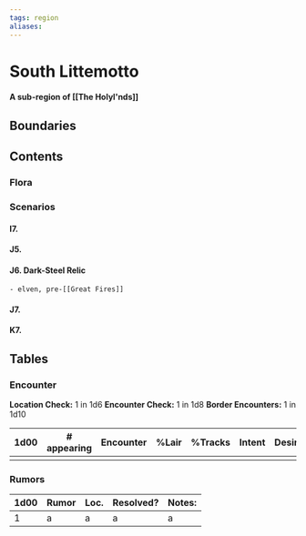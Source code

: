 ```yaml
---
tags: region
aliases:
---
```

# South Littemotto
#### A sub-region of [[The Holyl'nds]]
## Boundaries
## Contents
### Flora
### Scenarios
#### I7.
#### J5.
#### J6. Dark-Steel Relic
	- elven, pre-[[Great Fires]]
#### J7.
#### K7.

## Tables
### Encounter
**Location Check:** 1 in 1d6
**Encounter Check:** 1 in 1d8
**Border Encounters:** 1 in 1d10


| 1d00 | # appearing | Encounter | %Lair | %Tracks | Intent | Desire |
| ---- | ----------- | --------- | ----- | ------- | ------ | ------ |
|      |             |           |       |         |        |        |

### Rumors
| 1d00 | Rumor | Loc. | Resolved? | Notes: |
|------|-------|------|-----------|--------|
| 1    | a     | a    | a         | a      |
